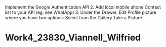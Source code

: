 Implement the Google Authentication API
2. Add local mobile phone Contact list to your API (eg. see WhatApp)
3. Under the Drawer, Edit Profile picture where you have two options:
Select from the Gallery
Take a Picture
# Work4_23830_Viannell_Wilfried
